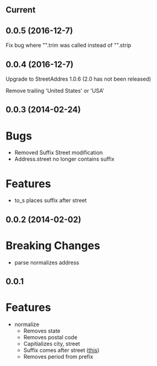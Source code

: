 
Current
-------

0.0.5 (2016-12-7)
-----------------

Fix bug where "".trim was called instead of "".strip

0.0.4 (2016-12-7)
-----------------

Upgrade to StreetAddres 1.0.6 (2.0 has not been released)

Remove trailing 'United States' or 'USA'


0.0.3 (2014-02-24)
------------------

Bugs
====

- Removed Suffix Street modification
- Address.street no longer contains suffix

Features
========

- to_s places suffix after street


0.0.2 (2014-02-02)
------------------

Breaking Changes
================

- parse normalizes address

0.0.1
-----

Features
========

- normalize
  - Removes state
  - Removes postal code
  - Capitializes city, street
  - Suffix comes after street ([this](https://github.com/derrek/street-address/issues/9))
  - Removes period from prefix

